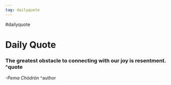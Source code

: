 ```yaml
---
tag: dailyquote
---
```


#dailyquote

# Daily Quote

### The greatest obstacle to connecting with our joy is resentment. ^quote
*-Pema Chödrön* ^author
